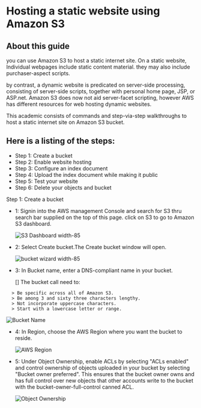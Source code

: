 # Hosting a static website using Amazon S3

## About this guide
you can use Amazon S3 to host a static internet site. On a static website, Individual webpages include static content material. they may also include purchaser-aspect scripts.


by contrast, a dynamic website is predicated on server-side processing, consisting of server-side scripts, together with personal home page, JSP, or ASP.net. Amazon S3 does now not aid server-facet scripting, however AWS has different resources for web hosting dynamic websites.

This academic consists of commands and step-via-step walkthroughs to host a static internet site on Amazon S3 bucket. 
## Here is a listing of the steps:
  - Step 1: Create a bucket
  - Step 2: Enable website hosting
  - Step 3: Configure an index document
  - Step 4: Upload the index document while making it public
  - Step 5: Test your website
  - Step 6: Delete your objects and bucket
    
Step 1: Create a bucket
  - 1: Signin into the AWS management Console and search for S3 thru search bar supplied on the top of this page. click on S3 to go to           Amazon S3 dashboard.

    
    ![S3 Dashboard width-85](https://github.com/adityap7/Markdown-Repo_/assets/6860928/6244c71c-7bcb-4a15-8962-1905ddbe9dcf)
    
  - 2: Select Create bucket.The Create bucket window will open.

    ![bucket wizard width-85](https://github.com/adityap7/Markdown-Repo_/assets/6860928/60440ef9-7bd5-41c7-8d7c-003eff624acf)

  - 3: In Bucket name, enter a DNS-compliant name in your bucket.

    [] The bucket call need to:
    
  ```
    > Be specific across all of Amazon S3.
    > Be among 3 and sixty three characters lengthy.
    > Not incorporate uppercase characters.
    > Start with a lowercase letter or range.
  ```

  ![Bucket Name](https://github.com/adityap7/Markdown-Repo_/assets/6860928/76571e99-237b-4a2a-b0a6-cd795a37dc26)

  - 4: In Region, choose the AWS Region where you want the bucket to reside.
    
    ![AWS Region](https://github.com/adityap7/Markdown-Repo_/assets/6860928/b78d4832-569f-4142-af30-e31e752dc1d2)

  - 5: Under Object Ownership, enable ACLs by selecting "ACLs enabled" and control ownership of objects uploaded in your bucket by               selecting "Bucket owner preferred".
       This ensures that the bucket owner owns and has full control over new objects that other accounts write to the bucket with                the bucket-owner-full-control canned ACL.

    ![Object Ownership](https://github.com/adityap7/Markdown-Repo_/assets/6860928/afebb1f2-f929-44ab-9f47-641965b0c5d1)

    

